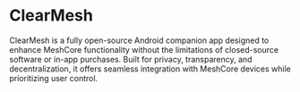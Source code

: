 # ClearMesh
ClearMesh is a fully open-source Android companion app designed to enhance MeshCore functionality without the limitations of closed-source software or in-app purchases. Built for privacy, transparency, and decentralization, it offers seamless integration with MeshCore devices while prioritizing user control.
